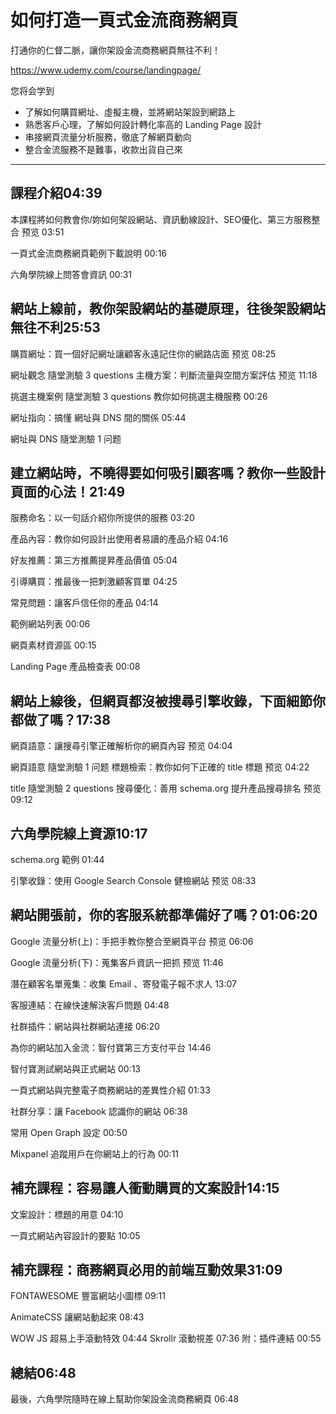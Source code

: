 # 如何打造一頁式金流商務網頁

打通你的仁督二脈，讓你架設金流商務網頁無往不利！

<https://www.udemy.com/course/landingpage/>

您将会学到

* 了解如何購買網址、虛擬主機，並將網站架設到網路上
* 熟悉客戶心理，了解如何設計轉化率高的 Landing Page 設計
* 串接網頁流量分析服務，徹底了解網頁動向
* 整合金流服務不是難事，收款出貨自己來

---

## 課程介紹04:39

本課程將如何教會你/妳如何架設網站、資訊動線設計、SEO優化、第三方服務整合
预览
03:51

一頁式金流商務網頁範例下載說明
00:16

六角學院線上問答會資訊
00:31

## 網站上線前，教你架設網站的基礎原理，往後架設網站無往不利25:53

購買網址：買一個好記網址讓顧客永遠記住你的網路店面
预览
08:25

網址觀念 隨堂測驗
3 questions
主機方案：判斷流量與空間方案評估
预览
11:18

挑選主機案例 隨堂測驗
3 questions
教你如何挑選主機服務
00:26

網址指向：搞懂 網址與 DNS 間的關係
05:44

網址與 DNS 隨堂測驗
1 问题

## 建立網站時，不曉得要如何吸引顧客嗎？教你一些設計頁面的心法！21:49

服務命名：以一句話介紹你所提供的服務
03:20

產品內容：教你如何設計出使用者易讀的產品介紹
04:16

好友推薦：第三方推薦提昇產品價值
05:04

引導購買：推最後一把刺激顧客買單
04:25

常見問題：讓客戶信任你的產品
04:14

範例網站列表
00:06

網頁素材資源區
00:15

Landing Page 產品檢查表
00:08

## 網站上線後，但網頁都沒被搜尋引擎收錄，下面細節你都做了嗎？17:38

網頁語意：讓搜尋引擎正確解析你的網頁內容
预览
04:04

網頁語意 隨堂測驗
1 问题
標題檢索：教你如何下正確的 title 標題
预览
04:22

title 隨堂測驗
2 questions
搜尋優化：善用 schema.org 提升產品搜尋排名
预览
09:12

## 六角學院線上資源10:17

schema.org 範例
01:44

引擎收錄：使用 Google Search Console 健檢網站
预览
08:33

## 網站開張前，你的客服系統都準備好了嗎？01:06:20

Google 流量分析(上)：手把手教你整合至網頁平台
预览
06:06

Google 流量分析(下)：蒐集客戶資訊一把抓
预览
11:46

潛在顧客名單蒐集：收集 Email 、寄發電子報不求人
13:07

客服連結：在線快速解決客戶問題
04:48

社群插件：網站與社群網站連接
06:20

為你的網站加入金流：智付寶第三方支付平台
14:46

智付寶測試網站與正式網站
00:13

一頁式網站與完整電子商務網站的差異性介紹
01:33

社群分享：讓 Facebook 認識你的網站
06:38

常用 Open Graph 設定
00:50

Mixpanel 追蹤用戶在你網站上的行為
00:11

## 補充課程：容易讓人衝動購買的文案設計14:15

文案設計：標題的用意
04:10

一頁式網站內容設計的要點
10:05

## 補充課程：商務網頁必用的前端互動效果31:09

FONTAWESOME 豐富網站小圖標
09:11

AnimateCSS 讓網站動起來
08:43

WOW JS 超易上手滾動特效
04:44
Skrollr 滾動視差
07:36
附：插件連結
00:55

## 總結06:48

最後，六角學院隨時在線上幫助你架設金流商務網頁
06:48